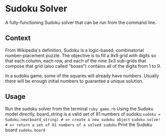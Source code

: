 # Sudoku Solver
A fully-functioning Sudoku solver that can be run from the command line.

## Context
From Wikipedia's definition, Sudoku is a logic-based, combinatorial number-placement puzzle. The objective is to fill a 9x9 grid with digits so that each column, each row, and each of the nine 3x3 sub-grids that compose that grid (also called "boxes") contains all of the digits from 1 to 9.

In a sudoku game, some of the squares will already have numbers. Usually there will be enough initial numbers to guarantee a unique solution.

## Usage
Run the sudoku solver from the terminal
```ruby game.rb```
Using the Sudoku model directly, board_string is a valid set of 81 numbers of sudoku
```sudoku = Sudoku.new(board_string) # => create a new sudoku object```
```sudoku.solve! # => return a set of 81 numbers of a solved sudoku```
Print the Sudoku board
```sudoku.board```
